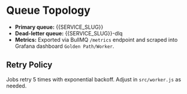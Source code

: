 # Queue Topology

- **Primary queue:** {{SERVICE_SLUG}}
- **Dead-letter queue:** {{SERVICE_SLUG}}-dlq
- **Metrics:** Exported via BullMQ `/metrics` endpoint and scraped into Grafana dashboard `Golden Path/Worker`.

## Retry Policy

Jobs retry 5 times with exponential backoff. Adjust in `src/worker.js` as needed.
